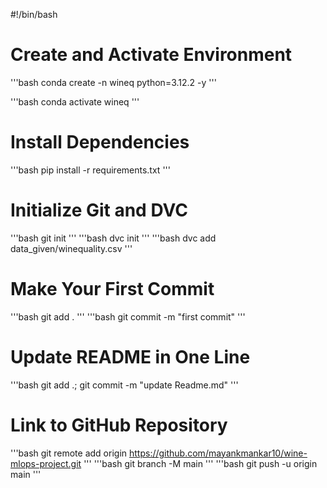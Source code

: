 #!/bin/bash

# Create and Activate Environment
'''bash
conda create -n wineq python=3.12.2 -y
'''

'''bash
conda activate wineq
'''
# Install Dependencies
'''bash
pip install -r requirements.txt
'''

# Initialize Git and DVC
'''bash
git init
'''
'''bash
dvc init
'''
'''bash
dvc add data_given/winequality.csv
'''

# Make Your First Commit
'''bash
git add .
'''
'''bash
git commit -m "first commit"
'''

# Update README in One Line
'''bash
git add .; git commit -m "update Readme.md"
'''

# Link to GitHub Repository
'''bash
git remote add origin https://github.com/mayankmankar10/wine-mlops-project.git
'''
'''bash
git branch -M main
'''
'''bash
git push -u origin main
'''


